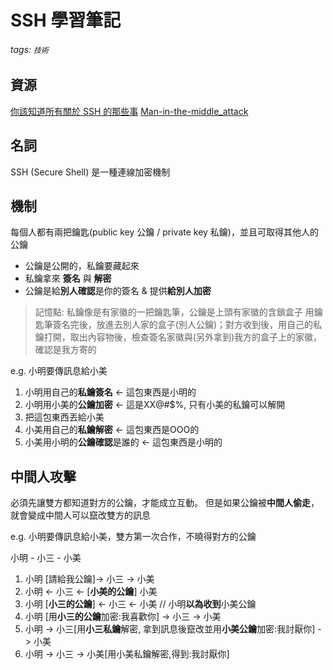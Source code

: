 # SSH 學習筆記

###### tags: `技術`


## 資源

[你該知道所有關於 SSH 的那些事](https://jennycodes.me/posts/security-ssh)
[Man-in-the-middle_attack](https://en.wikipedia.org/wiki/Man-in-the-middle_attack)

## 名詞

SSH (Secure Shell) 是一種連線加密機制

## 機制

每個人都有兩把鑰匙(public key 公鑰 / private key 私鑰)，並且可取得其他人的公鑰

* 公鑰是公開的，私鑰要藏起來
* 私鑰拿來 **簽名** 與 **解密**
* 公鑰是給**別人確認**是你的簽名 & 提供**給別人加密**

> 記憶點: 私鑰像是有家徽的一把鑰匙筆，公鑰是上頭有家徽的含鎖盒子
> 用鑰匙筆簽名完後，放進去別人家的盒子(別人公鑰)；對方收到後，用自己的私鑰打開，取出內容物後，檢查簽名家徽與(另外拿到)我方的盒子上的家徽，確認是我方寄的

e.g. 小明要傳訊息給小美

1. 小明用自己的**私鑰簽名** <- 這包東西是小明的
2. 小明用小美的**公鑰加密** <- 這是XX@#$%, 只有小美的私鑰可以解開
3. 把這包東西丟給小美
4. 小美用自己的**私鑰解密** <- 這包東西是OOO的
5. 小美用小明的**公鑰確認**是誰的 <- 這包東西是小明的


## 中間人攻擊

必須先讓雙方都知道對方的公鑰，才能成立互動。
但是如果公鑰被**中間人偷走**，就會變成中間人可以竄改雙方的訊息

e.g. 小明要傳訊息給小美，雙方第一次合作，不曉得對方的公鑰

小明 - 小三 - 小美

1. 小明 [請給我公鑰]-> 小三 -> 小美
2. 小明 <- 小三 <- [**小美的公鑰**] 小美
3. 小明 [**小三的公鑰**] <- 小三 <- 小美 // 小明**以為收到**小美公鑰
4. 小明 [用**小三的公鑰**加密:我喜歡你] -> 小三 -> 小美
5. 小明 -> 小三[用**小三私鑰**解密, 拿到訊息後竄改並用**小美公鑰**加密:我討厭你] -> 小美
6. 小明 -> 小三 -> 小美[用小美私鑰解密,得到:我討厭你]




